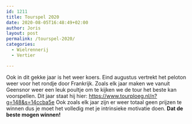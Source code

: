 ```yaml
---
id: 1211
title: Tourspel 2020
date: 2020-08-05T16:48:49+02:00
author: Joris
layout: post
permalink: /tourspel-2020/
categories:
  - Wielrennerij 
  - Vertier

---
```

 Ook in dit gekke jaar is het weer koers. Eind augustus vertrekt het peloton weer voor het rondje door Frankrijk. Zoals elk jaar maken we vanuit Geensnor weer een leuk poultje om te kijken we de tour het beste kan voorspellen. Dit jaar staat hij hier: <https://www.tourploeg.nl/n?g=148&s=14ccba5e> Ook zoals elk jaar zijn er weer totaal geen prijzen te winnen dus je moet het volledig met je intrinsieke motivatie doen. **Dat de beste mogen winnen!**